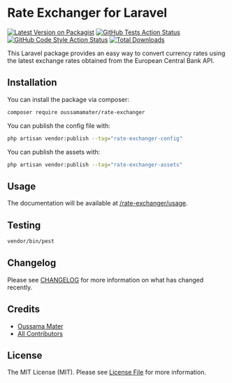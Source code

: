 # Rate Exchanger for Laravel

[![Latest Version on Packagist](https://img.shields.io/packagist/v/oussamamater/rate-exchanger.svg?style=flat-square)](https://packagist.org/packages/oussamamater/rate-exchanger)
[![GitHub Tests Action Status](https://img.shields.io/github/actions/workflow/status/oussamamater/rate-exchanger/run-tests.yml?branch=main&label=tests&style=flat-square)](https://github.com/oussamamater/rate-exchanger/actions?query=workflow%3Arun-tests+branch%3Amain)
[![GitHub Code Style Action Status](https://img.shields.io/github/actions/workflow/status/oussamamater/rate-exchanger/fix-php-code-style-issues.yml?branch=main&label=code%20style&style=flat-square)](https://github.com/oussamamater/rate-exchanger/actions?query=workflow%3A"Fix+PHP+code+style+issues"+branch%3Amain)
[![Total Downloads](https://img.shields.io/packagist/dt/oussamamater/rate-exchanger.svg?style=flat-square)](https://packagist.org/packages/oussamamater/rate-exchanger)

This Laravel package provides an easy way to convert currency rates using the latest exchange rates obtained from the European Central Bank API.

## Installation

You can install the package via composer:

```bash
composer require oussamamater/rate-exchanger
```

You can publish the config file with:

```bash
php artisan vendor:publish --tag="rate-exchanger-config"
```

You can publish the assets with:

```bash
php artisan vendor:publish --tag="rate-exchanger-assets"
```

## Usage
The documentation will be available at [/rate-exchanger/usage](/rate-exchanger/usage).

## Testing

```bash
vendor/bin/pest
```

## Changelog

Please see [CHANGELOG](CHANGELOG.md) for more information on what has changed recently.

## Credits

- [Oussama Mater](https://github.com/oussamamater)
- [All Contributors](../../contributors)

## License

The MIT License (MIT). Please see [License File](LICENSE.md) for more information.

